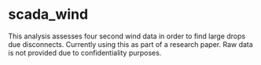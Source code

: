 scada_wind
==========

This analysis assesses four second wind data in order to find large drops due  disconnects.
Currently using this as part of a research paper.
Raw data is not provided due to confidentiality purposes.
